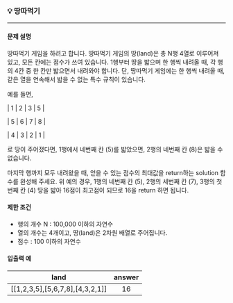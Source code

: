 ### 💡 땅따먹기
***

#### 문제 설명
땅따먹기 게임을 하려고 합니다. 땅따먹기 게임의 땅(land)은 총 N행 4열로 이루어져 있고, 모든 칸에는 점수가 쓰여 있습니다. 1행부터 땅을 밟으며 한 행씩 내려올 때, 각 행의 4칸 중 한 칸만 밟으면서 내려와야 합니다. 단, 땅따먹기 게임에는 한 행씩 내려올 때, 같은 열을 연속해서 밟을 수 없는 특수 규칙이 있습니다.</br>

예를 들면,</br>

| 1 | 2 | 3 | 5 |</br>

| 5 | 6 | 7 | 8 |</br>

| 4 | 3 | 2 | 1 |</br>

로 땅이 주어졌다면, 1행에서 네번째 칸 (5)를 밟았으면, 2행의 네번째 칸 (8)은 밟을 수 없습니다.</br>

마지막 행까지 모두 내려왔을 때, 얻을 수 있는 점수의 최대값을 return하는 solution 함수를 완성해 주세요. 위 예의 경우, 1행의 네번째 칸 (5), 2행의 세번째 칸 (7), 3행의 첫번째 칸 (4) 땅을 밟아 16점이 최고점이 되므로 16을 return 하면 됩니다.

#### 제한 조건
* 행의 개수 N : 100,000 이하의 자연수
* 열의 개수는 4개이고, 땅(land)은 2차원 배열로 주어집니다.
* 점수 : 100 이하의 자연수

#### 입출력 예
|land|answer|
|:---:|:---:|
|[[1,2,3,5],[5,6,7,8],[4,3,2,1]]|16|
